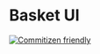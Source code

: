 # Basket UI

[![Commitizen friendly](https://img.shields.io/badge/commitizen-friendly-brightgreen.svg)](http://commitizen.github.io/cz-cli/)